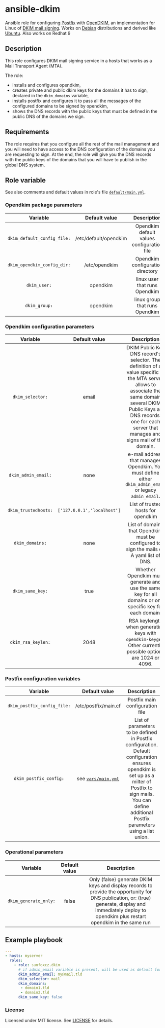 # ansible-dkim

Ansible role for configuring [Postfix](http://www.postfix.org/) with [OpenDKIM](http://opendkim.org/), an implementation for Linux of [DKIM mail signing](http://dkim.org/). 
Works on [Debian](https://debian.org) distributions and derived like [Ubuntu](https://ubuntu.com/). 
Also works on Redhat 9 

## Description

This role configures DKIM mail signing service in a hosts that works as a Mail Transport Agent (MTA).

The role:
* installs and configures opendkim,
* creates private and public dkim keys for the domains it has to sign, declared in the `dkim_domains` variable,
* installs postfix and configures it to pass all the messages of the configured domains to be signed by opendkim,
* shows the DNS records with the public keys that must be defined in the public DNS of the domains we sign.

## Requirements

The role requires that you configure all the rest of the mail management and you will need to have access to the DNS configuration of the domains you are requesting to sign. At the end, the role will give you the DNS records with the public keys of the domains that you will have to publish in the global DNS system.

## Role variable

See also comments and default values in role's file [`default/main.yml`](default/main.yml).

### Opendkim package parameters

|  Variable     |   Default value   |   Description  |
|:-------------------:|:------------------------:|:------------:|
| `dkim_default_config_file:` | /etc/default/opendkim | Opendkim default values configuration file |
| `dkim_opendkim_config_dir:` | /etc/opendkim | Opendkim configuration directory |
| `dkim_user:` | opendkim | linux user that runs Opendkim |
| `dkim_group:` | opendkim | linux group that runs Opendkim |

### Opendkim configuration parameters

|  Variable     |   Default value   |   Description  |
|:-------------------:|:------------------------:|:------------:|
| `dkim_selector:` | email | DKIM Public Key DNS record's selector. The definition of a value specific to the MTA server allows to associate the same domain several DKIM Public Keys as DNS records, one for each server that manages and signs mail of the domain.  |
| `dkim_admin_email:` | none | e-mail address that manages Opendkim. You must define either `dkim_admin_email` or legacy `admin_email`. |
| `dkim_trustedhosts:` | `['127.0.0.1','localhost']` | List of trusted hosts for opendkim |
| `dkim_domains:` | none | List of domains that Opendkim must be configured to sign the mails of. A yaml list of DNS. |
| `dkim_same_key:` | true | Whether Opendkim must generate and use the same key for all domains or one specific key for each domain.  |
| `dkim_rsa_keylen:` | 2048 | RSA keylength when generating keys with `opendkim-keygen`. Other currently possible options are 1024 or 4096.  |

### Postfix configuration variables

|  Variable     |   Default value   |   Description  |
|:-------------------:|:------------------------:|:------------:|
| `dkim_postfix_config_file:` | /etc/postfix/main.cf | Postfix main configuration file |
| `dkim_postfix_config:` | see [`vars/main.yml`](vars/main.yml) | List of parameters to be defined in Postfix configuration. Default configuration ensures opendkim is set up as a milter of Postfix to sign mails. You can define additional Postfix parameters using a list union. |

### Operational parameters

|  Variable     |   Default value   |   Description  |
|:-------------------:|:------------------------:|:------------:|
| `dkim_generate_only:` | false | Only (false) generate DKIM keys and display records to provide the opportunity for DNS publication, or: (true) generate, display and immediately deploy to opendkim plus restart opendkim in the same run |


## Example playbook
```yaml
---
- hosts: myserver
  roles:
    - role: sunfoxcz.dkim
      # if admin_email variable is present, will be used as default for dkim_admin_email
      dkim_admin_email: my@mail.tld
      dkim_selector: mail
      dkim_domains:
       - domain1.tld
       - domain2.tld
      dkim_same_key: false
```

### License

Licensed under MIT license. See [LICENSE](LICENSE.md) for details.
